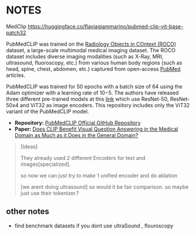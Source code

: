 # NOTES



MedClip https://huggingface.co/flaviagiammarino/pubmed-clip-vit-base-patch32

PubMedCLIP was trained on the [Radiology Objects in COntext (ROCO)](https://github.com/razorx89/roco-dataset) dataset, a large-scale multimodal medical imaging dataset. The ROCO dataset includes diverse imaging modalities (such as X-Ray,  MRI, ultrasound, fluoroscopy, etc.) from various human body regions  (such as head, spine, chest, abdomen, etc.)  captured from open-access [PubMed](https://pubmed.ncbi.nlm.nih.gov/) articles.



PubMedCLIP was trained for 50 epochs with a batch size of 64 using the Adam optimizer with a learning rate of 10−5.  The authors have released three different pre-trained models at this [link](https://1drv.ms/u/s!ApXgPqe9kykTgwD4Np3-f7ODAot8?e=zLVlJ2)  which use ResNet-50, ResNet-50x4 and ViT32 as image encoders. This  repository includes only the ViT32 variant of the PubMedCLIP model.



- **Repository:** [PubMedCLIP Official GitHub Repository](https://github.com/sarahESL/PubMedCLIP)
- **Paper:** [Does CLIP Benefit Visual Question Answering in the Medical Domain as Much as it Does in the General Domain?](https://arxiv.org/abs/2112.13906)

> [Ideas]
>
> They already used 2 different Encoders for text and images[specialized].
>
> so now we can just try to make 1 unified encoder and do ablation
>
> [we arent doing ultrasound] so would it be fair comparison. so maybe just use their tokenizer.?

## other notes

* find benchmark datasets if you dont use ultraSound , flouroscopy